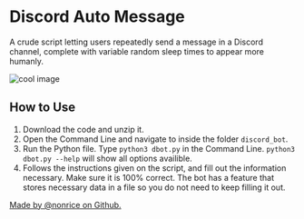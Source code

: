 # Discord Auto Message
A crude script letting users repeatedly send a message in a Discord channel, complete with variable random sleep times to appear more humanly.

![cool image](https://i.ibb.co/QPx1fHW/dbotdemo.jpg)

## How to Use
1. Download the code and unzip it.
2. Open the Command Line and navigate to inside the folder `discord_bot`.
3. Run the Python file. Type `python3 dbot.py` in the Command Line. `python3 dbot.py --help` will show all options availible.
5. Follows the instructions given on the script, and fill out the information necessary. Make sure it is 100% correct. The bot has a feature that stores necessary data in a file so you do not need to keep filling it out.

[Made by @nonrice on Github.](https://github.com/nonrice)

